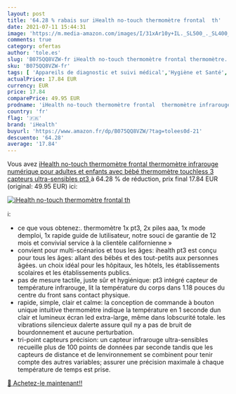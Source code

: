 ```yaml
---
layout: post
title: '64.28 % rabais sur iHealth no-touch thermomètre frontal  th'
date: 2021-07-11 15:44:31
image: 'https://m.media-amazon.com/images/I/31xAr10y+IL._SL500_._SL400_.jpg'
comments: true
category: ofertas
author: 'tole.es'
slug: 'B075QQ8VZW-fr iHealth no-touch thermomètre frontal thermomètre...'
sku: 'B075QQ8VZW-fr'
tags: [ 'Appareils de diagnostic et suivi médical','Hygiène et Santé','Matériel et fournitures médicales','Thermomètres médicaux et accessoires','ihealth', ]
actualPrice: 17.84 EUR
currency: EUR
price: 17.84
comparePrice: 49.95 EUR
prodname: 'iHealth no-touch thermomètre frontal  thermomètre infrarouge numérique pour adultes et enfants  avec bébé thermomètre touchless 3 capteurs ultra-sensibles  pt3 '
country: 'fr'
flag: '🇫🇷'
brand: 'iHealth'
buyurl: 'https://www.amazon.fr/dp/B075QQ8VZW/?tag=tolees0d-21'
descuento: '64.28'
average: '17.84'
---
```


Vous avez [iHealth no-touch thermomètre frontal  thermomètre infrarouge numérique pour adultes et enfants  avec bébé thermomètre touchless 3 capteurs ultra-sensibles  pt3 ](https://www.amazon.fr/dp/B075QQ8VZW/?tag=tolees0d-21)  à  64.28 % de réduction, prix final  17.84 EUR (original: 49.95 EUR) ici:

[![iHealth no-touch thermomètre frontal  th](https://m.media-amazon.com/images/I/31xAr10y+IL._SL500_._SL400_.jpg)](https://www.amazon.fr/dp/B075QQ8VZW/?tag=tolees0d-21)

ℹ️:

- ce que vous obtenez:. thermomètre 1x pt3, 2x piles aaa, 1x mode demploi, 1x rapide guide de lutilisateur, notre souci de garantie de 12 mois et convivial service à la clientèle californienne »
- convient pour multi-scénarios et tous les âges: ihealth pt3 est conçu pour tous les âges: allant des bébés et des tout-petits aux personnes âgées. un choix idéal pour les hôpitaux, les hôtels, les établissements scolaires et les établissements publics.
- pas de mesure tactile, juste sûr et hygiénique: pt3 intégré capteur de température infrarouge, lit la température du corps dans 1.18 pouces du centre du front sans contact physique.
- rapide, simple, clair et calme: la conception de commande à bouton unique intuitive thermomètre indique la température en 1 seconde dun clair et lumineux écran led extra-large, même dans lobscurité totale. les vibrations silencieux dalerte assure quil ny a pas de bruit de bourdonnement et aucune perturbation.
- tri-point capteurs précision: un capteur infrarouge ultra-sensibles recueille plus de 100 points de données par seconde tandis que les capteurs de distance et de lenvironnement se combinent pour tenir compte des autres variables; assurer une précision maximale à chaque température de temps est prise.

[🛒 Achetez-le maintenant!!](https://www.amazon.fr/dp/B075QQ8VZW/?tag=tolees0d-21)
